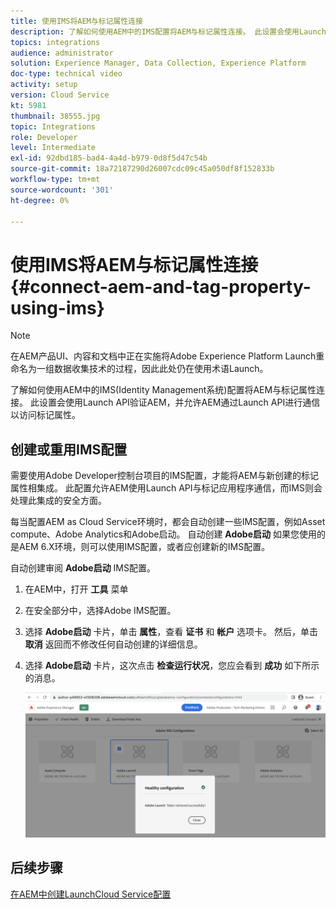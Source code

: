 ```yaml
---
title: 使用IMS将AEM与标记属性连接
description: 了解如何使用AEM中的IMS配置将AEM与标记属性连接。 此设置会使用Launch API验证AEM，并允许AEM通过Launch API进行通信以访问标记属性。
topics: integrations
audience: administrator
solution: Experience Manager, Data Collection, Experience Platform
doc-type: technical video
activity: setup
version: Cloud Service
kt: 5981
thumbnail: 38555.jpg
topic: Integrations
role: Developer
level: Intermediate
exl-id: 92dbd185-bad4-4a4d-b979-0d8f5d47c54b
source-git-commit: 18a72187290d26007cdc09c45a050df8f152833b
workflow-type: tm+mt
source-wordcount: '301'
ht-degree: 0%

---
```


# 使用IMS将AEM与标记属性连接{#connect-aem-and-tag-property-using-ims}

>[!NOTE]
>
>在AEM产品UI、内容和文档中正在实施将Adobe Experience Platform Launch重命名为一组数据收集技术的过程，因此此处仍在使用术语Launch。

了解如何使用AEM中的IMS(Identity Management系统)配置将AEM与标记属性连接。 此设置会使用Launch API验证AEM，并允许AEM通过Launch API进行通信以访问标记属性。

## 创建或重用IMS配置

需要使用Adobe Developer控制台项目的IMS配置，才能将AEM与新创建的标记属性相集成。 此配置允许AEM使用Launch API与标记应用程序通信，而IMS则会处理此集成的安全方面。

每当配置AEM as Cloud Service环境时，都会自动创建一些IMS配置，例如Asset compute、Adobe Analytics和Adobe启动。 自动创建 **Adobe启动** 如果您使用的是AEM 6.X环境，则可以使用IMS配置，或者应创建新的IMS配置。

自动创建审阅 **Adobe启动** IMS配置。

1. 在AEM中，打开 **工具** 菜单

1. 在安全部分中，选择Adobe IMS配置。

1. 选择 **Adobe启动** 卡片，单击 **属性**，查看 **证书** 和 **帐户** 选项卡。 然后，单击 **取消** 返回而不修改任何自动创建的详细信息。

1. 选择 **Adobe启动** 卡片，这次点击 **检查运行状况**，您应会看到 **成功** 如下所示的消息。

   ![Adobe启动正常的IMS配置](assets/adobe-launch-healthy-ims-config.png)


## 后续步骤

[在AEM中创建LaunchCloud Service配置](create-aem-launch-cloud-service.md)
